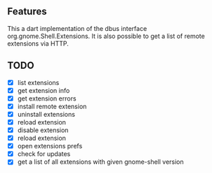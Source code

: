 ## Features

This a dart implementation of the dbus interface org.gnome.Shell.Extensions.
It is also possible to get a list of remote extensions via HTTP.

## TODO

- [X] list extensions
- [X] get extension info
- [X] get extension errors
- [X] install remote extension
- [X] uninstall extensions
- [X] reload extension
- [X] disable extension
- [X] reload extension
- [X] open extensions prefs
- [X] check for updates
- [X] get a list of all extensions with given gnome-shell version